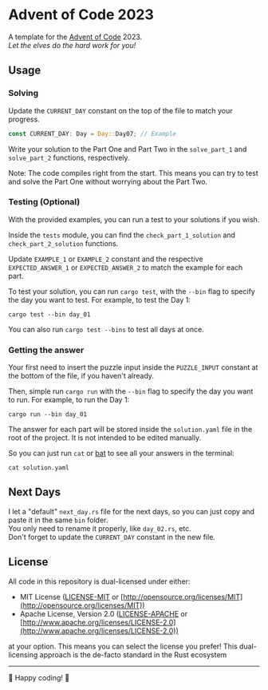 # Advent of Code 2023

A template for the [Advent of Code](https://adventofcode.com/) 2023.  
*Let the elves do the hard work for you!*

## Usage

### Solving

Update the `CURRENT_DAY` constant on the top of the file to match your progress.

```rust
const CURRENT_DAY: Day = Day::Day07; // Example
```

Write your solution to the Part One and Part Two in the `solve_part_1` and `solve_part_2` functions, respectively.

Note: The code compiles right from the start. This means you can try to test and solve the Part One without worrying about the Part Two.

### Testing (Optional)

With the provided examples, you can run a test to your solutions if you wish.

Inside the `tests` module, you can find the `check_part_1_solution` and `check_part_2_solution` functions.

Update `EXAMPLE_1` or `EXAMPLE_2` constant and the respective `EXPECTED_ANSWER_1` or `EXPECTED_ANSWER_2` to match the example for each part.

To test your solution, you can run `cargo test`, with the `--bin` flag to specify the day you want to test. For example, to test the Day 1:

```no_rust
cargo test --bin day_01
```

You can also run `cargo test --bins` to test all days at once.

### Getting the answer

Your first need to insert the puzzle input inside the `PUZZLE_INPUT` constant at the bottom of the file, if you haven't already.

Then, simple run `cargo run` with the `--bin` flag to specify the day you want to run. For example, to run the Day 1:

```no_rust
cargo run --bin day_01
```

The answer for each part will be stored inside the `solution.yaml` file in the root of the project.
It is not intended to be edited manually.

So you can just run `cat` or [bat](https://github.com/sharkdp/bat) to see all your answers in the terminal:

```no_rust
cat solution.yaml
```

## Next Days

I let a "default" `next_day.rs` file for the next days, so you can just copy and paste it in the same `bin` folder.  
You only need to rename it properly, like `day_02.rs`, etc.  
Don't forget to update the `CURRENT_DAY` constant in the new file.

## License

All code in this repository is dual-licensed under either:

* MIT License ([LICENSE-MIT](LICENSE-MIT) or [http://opensource.org/licenses/MIT](http://opensource.org/licenses/MIT))
* Apache License, Version 2.0 ([LICENSE-APACHE](LICENSE-APACHE) or [http://www.apache.org/licenses/LICENSE-2.0](http://www.apache.org/licenses/LICENSE-2.0))

at your option. This means you can select the license you prefer! This dual-licensing approach is the de-facto standard in the Rust ecosystem 

---

🎄 Happy coding! 🎄

